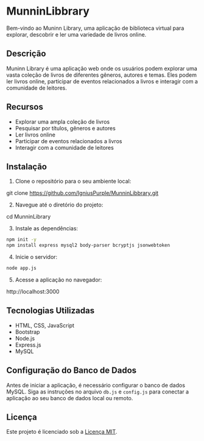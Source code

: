 # MunninLibbrary

Bem-vindo ao Muninn Library, uma aplicação de biblioteca virtual para explorar, descobrir e ler uma variedade de livros online.

## Descrição

Muninn Library é uma aplicação web onde os usuários podem explorar uma vasta coleção de livros de diferentes gêneros, autores e temas. Eles podem ler livros online, participar de eventos relacionados a livros e interagir com a comunidade de leitores.

## Recursos

- Explorar uma ampla coleção de livros
- Pesquisar por títulos, gêneros e autores
- Ler livros online
- Participar de eventos relacionados a livros
- Interagir com a comunidade de leitores

## Instalação

1. Clone o repositório para o seu ambiente local:

git clone https://github.com/IgniusPurple/MunninLibbrary.git

2. Navegue até o diretório do projeto:

cd MunninLibrary


3. Instale as dependências:

```bash
npm init -y
npm install express mysql2 body-parser bcryptjs jsonwebtoken
```

4. Inicie o servidor:

```bash
node app.js
```


5. Acesse a aplicação no navegador:

http://localhost:3000


## Tecnologias Utilizadas

- HTML, CSS, JavaScript
- Bootstrap
- Node.js
- Express.js
- MySQL

## Configuração do Banco de Dados

Antes de iniciar a aplicação, é necessário configurar o banco de dados MySQL. Siga as instruções no arquivo `db.js` e `config.js` para conectar a aplicação ao seu banco de dados local ou remoto.


## Licença

Este projeto é licenciado sob a [Licença MIT](https://opensource.org/licenses/MIT).

